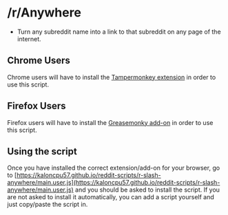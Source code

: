 # /r/Anywhere
+ Turn any subreddit name into a link to that subreddit on any page of the internet.

## Chrome Users
Chrome users will have to install the [Tampermonkey extension](https://chrome.google.com/webstore/detail/tampermonkey/dhdgffkkebhmkfjojejmpbldmpobfkfo?hl=en) in order to use this script.

## Firefox Users
Firefox users will have to install the [Greasemonky add-on](https://addons.mozilla.org/en-US/firefox/addon/greasemonkey/) in order to use this script.

## Using the script
Once you have installed the correct extension/add-on for your browser, go to [https://kaloncpu57.github.io/reddit-scripts/r-slash-anywhere/main.user.js](https://kaloncpu57.github.io/reddit-scripts/r-slash-anywhere/main.user.js) and you should be asked to install the script. If you are not asked to install it automatically, you can add a script yourself and just copy/paste the script in.
